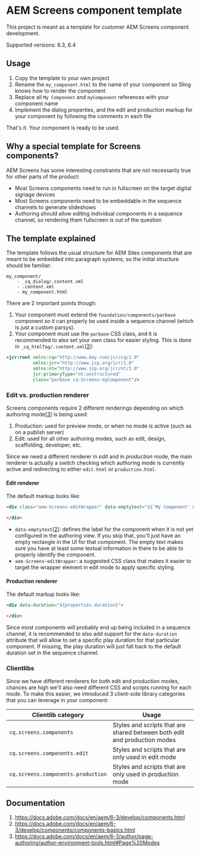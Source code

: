 AEM Screens component template
==============================

This project is meant as a template for customer AEM Screens component development.

Supported versions: 6.3, 6.4

Usage
-----

1. Copy the template to your own project
0. Rename the `my_component.html` to the name of your component so Sling knows how to render the component
0. Replace all `My Component` and `myComponent` references with your component name
0. Implement the dialog properties, and the edit and production markup for your component by following the comments in each file

That's it. Your component is ready to be used.


Why a special template for Screens components?
----------------------------------------------

AEM Screens has some interesting constraints that are not necessarily true for other parts of the product:
- Most Screens components need to run in fullscreen on the target digital signage devices
- Most Screens components need to be embeddable in the sequence channels to generate slideshows
- Authoring should allow editing individual components in a sequence channel, so rendering them fullscreen is out of the question


The template explained
----------------------

The template follows the usual structure for AEM Sites components that are meant to be embedded into paragraph systems, so the initial structure should be familiar:

```
my_component/
    - _cq_dialog/.content.xml
    - .content.xml
    - my_component.html
```

There are 2 important points though:

1. Your component must extend the `foundation/components/parbase` component so it can properly be used inside a sequence channel (which is just a custom parsys).
0. Your component must use the `parbase` CSS class, and it is recommended to also set your own class for easier styling.
This is done in `_cq_htmlTag/.content.xml`[[2]]:
```xml
<jcr:root xmlns:cq="http://www.day.com/jcr/cq/1.0"
          xmlns:jcr="http://www.jcp.org/jcr/1.0"
          xmlns:nt="http://www.jcp.org/jcr/nt/1.0"
          jcr:primaryType="nt:unstructured"
          class="parbase cq-Screens-myComponent"/>
```


### Edit vs. production renderer

Screens components require 2 different renderings depending on which authoring mode[[3]] is being used:

1. Production: used for preview mode, or when no mode is active (such as on a publish server)
0. Edit: used for all other authoring modes, such as edit, design, scaffolding, developer, etc.

Since we need a different renderer in _edit_ and in _production_ mode, the main renderer is actually a switch checking which authoring mode is currently active and redirecting to either `edit.html` or `production.html`.

#### Edit renderer

The default markup looks like:
```html
<div class="aem-Screens-editWrapper" data-emptytext="${'My Component' @ i18n, locale=request.locale}">

</div>
```

- `data-emptytext`[[2]]: defines the label for the component when it is not yet configured in the authoring view. If you skip that, you'll just have an empty rectangle in the UI for that component. The empty text makes sure you have at least some textual information in there to be able to properly identify the component.
- `aem-Screens-editWrapper`: a suggested CSS class that makes it easier to target the wrapper element in edit mode to apply specific styling.

#### Production renderer

The default markup looks like:
```html
<div data-duration="${properties.duration}">

</div>
```

Since most components will probably end up being included in a sequence channel, it is recommended to also add support for the `data-duration` attribute that will allow to set a specific play duration for that particular component. If missing, the play duration will just fall back to the default duration set in the sequence channel.


### Clientlibs

Since we have different renderers for both edit and production modes, chances are high we'll also need different CSS and scripts running for each mode. To make this easier, we introduced 3 client-side library categories that you can leverage in your component:

| Clientlib category                | Usage
|-----------------------------------|-------------------------------------------
| `cq.screens.components`           | Styles and scripts that are shared between both edit and production modes
| `cq.screens.components.edit`      | Styles and scripts that are only used in edit mode
| `cq.screens.components.production`| Styles and scripts that are only used in production mode


Documentation
-------------

1. https://docs.adobe.com/docs/en/aem/6-3/develop/components.html  
0. https://docs.adobe.com/docs/en/aem/6-3/develop/components/components-basics.html  
0. https://docs.adobe.com/docs/en/aem/6-3/author/page-authoring/author-environment-tools.html#Page%20Modes

[1]: https://docs.adobe.com/docs/en/aem/6-3/develop/components.html  
[2]: https://docs.adobe.com/docs/en/aem/6-3/develop/components/components-basics.html  
[3]: https://docs.adobe.com/docs/en/aem/6-3/author/page-authoring/author-environment-tools.html#Page%20Modes
